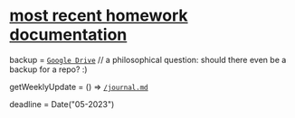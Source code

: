 # [most recent homework documentation](https://github.com/ak7588/capstone/blob/main/journal.md#week-10)

backup = [`Google Drive`](https://drive.google.com/drive/folders/1dE_G78A7RAdwWqGxBbAMz2Fo6tZTdGok?usp=sharing)
// a philosophical question: should there even be a backup for a repo? :) 

getWeeklyUpdate = () => [`/journal.md`](https://github.com/ak7588/capstone/blob/main/journal.md)

deadline = Date("05-2023")
